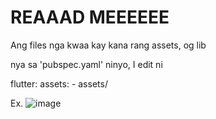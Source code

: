 # REAAAD MEEEEEE

Ang files nga kwaa kay kana rang assets, og lib

nya sa 'pubspec.yaml' ninyo,
I edit ni

flutter:
  assets:
    - assets/

    
Ex.
![image](https://github.com/user-attachments/assets/e3bb0764-f321-4957-a3a2-dc247a0461bf)


